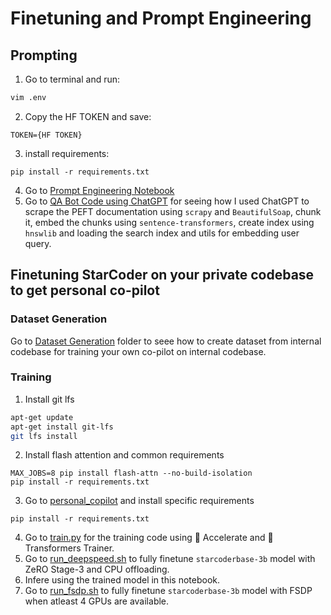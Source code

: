 # Finetuning and Prompt Engineering

## Prompting

1. Go to terminal and run:
```bash
vim .env
```
2. Copy the HF TOKEN and save:
```
TOKEN={HF TOKEN}
```
3. install requirements:
```
pip install -r requirements.txt
```
4. Go to [Prompt Engineering Notebook](../4_Module/Prompt_Engineering.ipynb)
5. Go to [QA Bot Code using ChatGPT](https://chat.openai.com/share/eb3079ba-1379-4b9a-b21c-839feb023309) for seeing how I used ChatGPT to scrape the PEFT documentation using `scrapy` and `BeautifulSoap`, chunk it, embed the chunks using `sentence-transformers`, create index using `hnswlib` and loading the search index and utils for embedding user query.

## Finetuning StarCoder on your private codebase to get personal co-pilot

### Dataset Generation
Go to [Dataset Generation](../personal_copilot/dataset_generation/) folder to seee how to create dataset from internal codebase for training your own co-pilot on internal codebase.

### Training

1. Install git lfs
```bash
apt-get update
apt-get install git-lfs
git lfs install
```
2. Install flash attention and common requirements
```
MAX_JOBS=8 pip install flash-attn --no-build-isolation
pip install -r requirements.txt
```
3. Go to [personal_copilot](../personal_copilot/) and install specific requirements
```
pip install -r requirements.txt
```
4. Go to [train.py](../personal_copilot/training/train.py) for the training code using 🤗 Accelerate and 🤗 Transformers Trainer.  
5. Go to [run_deepspeed.sh](../personal_copilot/training/run_deepspeed.sh) to fully finetune `starcoderbase-3b` model with ZeRO Stage-3 and CPU offloading.
6. Infere using the trained model in this notebook.
7. Go to [run_fsdp.sh](../personal_copilot/training/run_fsdp.sh) to fully finetune `starcoderbase-3b` model with FSDP when atleast 4 GPUs are available.